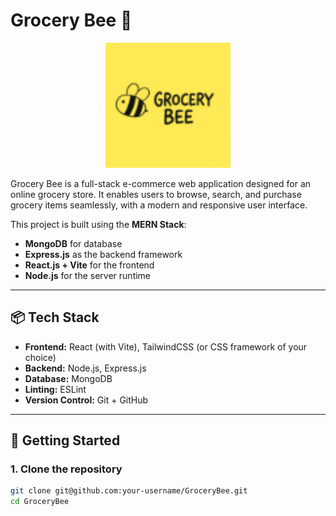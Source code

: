# Grocery Bee 🛒

<p align="center">
  <img src="client/public/favicon.png" alt="Grocery Bee Logo" width="200"/>
</p>

Grocery Bee is a full-stack e-commerce web application designed for an online grocery store. It enables users to browse, search, and purchase grocery items seamlessly, with a modern and responsive user interface.

This project is built using the **MERN Stack**:

- **MongoDB** for database
- **Express.js** as the backend framework
- **React.js + Vite** for the frontend
- **Node.js** for the server runtime

---

## 📦 Tech Stack

- **Frontend:** React (with Vite), TailwindCSS (or CSS framework of your choice)
- **Backend:** Node.js, Express.js
- **Database:** MongoDB
- **Linting:** ESLint
- **Version Control:** Git + GitHub

---

## 🚀 Getting Started

### 1. Clone the repository

```bash
git clone git@github.com:your-username/GroceryBee.git
cd GroceryBee
